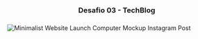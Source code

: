<div align="center"> 
<h3> Desafio 03 - TechBlog <h3/>
</div>


![Minimalist Website Launch Computer Mockup Instagram Post](https://github.com/gabazevdo/codelab/assets/16105546/99ed1c32-cd40-4b2f-be0d-2df19b46a56b)
